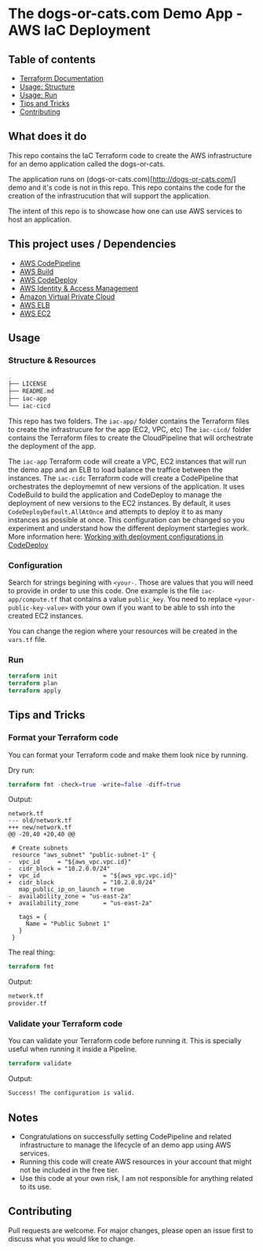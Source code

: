 # The dogs-or-cats.com Demo App - AWS IaC Deployment

## Table of contents

- [Terraform Documentation](#terraform-documentation)
- [Usage: Structure](#structure)
- [Usage: Run](#run)
- [Tips and Tricks](#tips-and-tricks)
- [Contributing](#contributing)

## What does it do

This repo contains the IaC Terraform code to create the AWS infrastructure for an demo application called the dogs-or-cats.

The application runs on (dogs-or-cats.com)[http://dogs-or-cats.com/] demo and it's code is not in this repo. This repo contains the code for the creation of the infrastrucution that will support the application.

The intent of this repo is to showcase how one can use AWS services to host an application.

## This project uses / Dependencies

- [AWS CodePipeline](https://aws.amazon.com/codepipeline/)
- [AWS Build](https://aws.amazon.com/codebuild/)
- [AWS CodeDeploy](https://aws.amazon.com/codedeploy/)
- [AWS Identity & Access Management](https://aws.amazon.com/iam/)
- [Amazon Virtual Private Cloud](https://aws.amazon.com/iam/)
- [AWS ELB](https://aws.amazon.com/elasticloadbalancing/)
- [AWS EC2](https://aws.amazon.com/ec2/)


## Usage

### Structure & Resources

```bash
.
├── LICENSE
├── README.md
├── iac-app
└── iac-cicd
```

This repo has two folders.
The `iac-app/` folder contains the Terraform files to create the infrastrucure for the app (EC2, VPC, etc)
The `iac-cicd/` folder contains the Terraform files to create the CloudPipeline that will orchestrate the deployment of the app.

The `iac-app` Terraform code will create a VPC, EC2 instances that will run the demo app and an ELB to load balance the traffice between the instances.
The `iac-cidc` Terraform code will create a CodePipeline that orchestrates the deploymemnt of new versions of the application. It uses CodeBuild to build the application and CodeDeploy to manage the deployment of new versions to the EC2 instances. By default, it uses `CodeDeployDefault.AllAtOnce` and attempts to deploy it to as many instances as possible at once. This configuration can be changed so you experiment and understand how the different deployment startegies work.
More information here: [Working with deployment configurations in CodeDeploy](https://docs.aws.amazon.com/codedeploy/latest/userguide/deployment-configurations.html)

### Configuration

Search for strings begining with `<your-`. Those are values that you will need to provide in order to use this code.
One example is the file `iac-app/compute.tf` that contains a value `public_key`. You need to replace `<your-public-key-value>` with your own if you want to be able to ssh into the created EC2 instances.

You can change the region where your resources will be created in the `vars.tf` file.

### Run

```terraform
terraform init
terraform plan
terraform apply
```

## Tips and Tricks

### Format your Terraform code

You can format your Terraform code and make them look nice by running.

Dry run:

```terraform
terraform fmt -check=true -write=false -diff=true
```

Output:

```udiff
network.tf
--- old/network.tf
+++ new/network.tf
@@ -20,40 +20,40 @@

 # Create subnets
 resource "aws_subnet" "public-subnet-1" {
-  vpc_id     = "${aws_vpc.vpc.id}"
-  cidr_block = "10.2.0.0/24"
+  vpc_id                  = "${aws_vpc.vpc.id}"
+  cidr_block              = "10.2.0.0/24"
   map_public_ip_on_launch = true
-  availability_zone = "us-east-2a"
+  availability_zone       = "us-east-2a"

   tags = {
     Name = "Public Subnet 1"
   }
 }
```

The real thing:

```terraform
terraform fmt
```

Output:

```bash
network.tf
provider.tf
```

### Validate your Terraform code

You can validate your Terraform code before running it. This is specially useful when running it inside a Pipeline.

```terraform
terraform validate
```

Output:
```bash
Success! The configuration is valid.
```

## Notes

- Congratulations on successfully setting CodePipeline and related infrastructure to manage the lifecycle of an demo app using AWS services.
- Running this code will create AWS resources in your account that might not be included in the free tier.
- Use this code at your own risk, I am not responsible for anything related to its use.

## Contributing

Pull requests are welcome. For major changes, please open an issue first to discuss what you would like to change.

